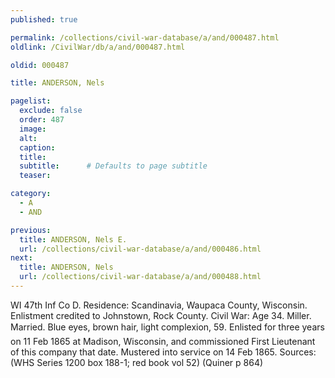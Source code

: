 ```yaml
---
published: true

permalink: /collections/civil-war-database/a/and/000487.html
oldlink: /CivilWar/db/a/and/000487.html

oldid: 000487

title: ANDERSON, Nels

pagelist:
  exclude: false
  order: 487
  image: 
  alt:
  caption:
  title:
  subtitle:      # Defaults to page subtitle
  teaser:

category: 
  - A 
  - AND

previous:
  title: ANDERSON, Nels E.
  url: /collections/civil-war-database/a/and/000486.html  
next:
  title: ANDERSON, Nels
  url: /collections/civil-war-database/a/and/000488.html   
---
```

WI 47th Inf Co D. Residence: Scandinavia, Waupaca County, Wisconsin. Enlistment credited to Johnstown, Rock County. Civil War: Age 34. Miller. Married. Blue eyes, brown hair, light complexion, 5&#146;9&#148;. Enlisted for three years on 11 Feb 1865 at Madison, Wisconsin, and commissioned First Lieutenant of this company that date. Mustered into service on 14 Feb 1865. Sources: (WHS Series 1200 box 188-1; red book vol 52) (Quiner p 864)